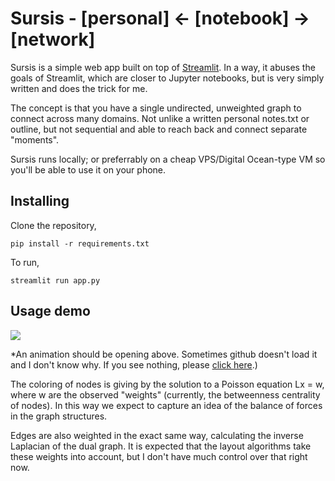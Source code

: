 # Sursis - [personal] <- [notebook] -> [network]

Sursis is a simple web app built on top of [Streamlit](https://streamlit.io). In a way, it abuses the goals of Streamlit, which are closer to Jupyter notebooks, but is very simply written and does the trick for me.

The concept is that you have a single undirected, unweighted graph to connect across many domains. Not unlike a written personal notes.txt or outline, but not sequential and able to reach back and connect separate "moments".


Sursis runs locally; or preferrably on a cheap VPS/Digital Ocean-type VM so you'll be able to use it on your phone. 


## Installing

Clone the repository,

    pip install -r requirements.txt

To run,

    streamlit run app.py

## Usage demo

![](https://imgur.com/a/dB9Xb5l.gif)

*An animation should be opening above. Sometimes github doesn't load it and I don't know why. If you see nothing, please [click here](https://imgur.com/a/dB9Xb5l).)

The coloring of nodes is giving by the solution to a Poisson equation Lx = w, where w are the observed "weights" (currently, the betweenness centrality of nodes). In this way we expect to capture an idea of the balance of forces in the graph structures.

Edges are also weighted in the exact same way, calculating the inverse Laplacian of the dual graph. It is expected that the layout algorithms take these weights into account, but I don't have much control over that right now.
